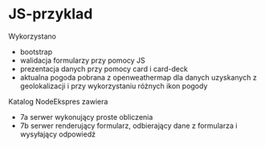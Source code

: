 # JS-przyklad
Wykorzystano
* bootstrap
* walidacja formularzy przy pomocy JS
* prezentacja danych przy pomocy card i card-deck
* aktualna pogoda pobrana z openweathermap dla danych uzyskanych z geolokalizacji i przy wykorzystaniu różnych ikon pogody

Katalog NodeEkspres zawiera
* 7a serwer wykonujący proste obliczenia
* 7b serwer renderujący formularz, odbierający dane z formularza i wysyłający odpowiedź
